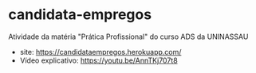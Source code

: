# candidata-empregos
Atividade da matéria "Prática Profissional" do curso ADS da UNINASSAU

- site:
https://candidataempregos.herokuapp.com/
- Vídeo explicativo:
https://youtu.be/AnnTKj707t8

